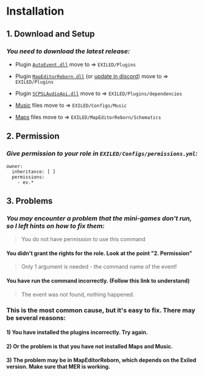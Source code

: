 # Installation
## 1. Download and Setup
### *You need to download the latest release:*

- Plugin [``AutoEvent.dll``](https://github.com/KoT0XleB/AutoEvent-Exiled/releases/tag/1.0.2) move to => ``EXILED/Plugins``

- Plugin [``MapEditorReborn.dll``](https://github.com/Michal78900/MapEditorReborn) (or [update in discord](https://discord.gg/sQcSSPjf8p)) move to => ``EXILED/Plugins``

- Plugin [``SCPSLAudioApi.dll``](https://github.com/CedModV2/SCPSLAudioApi/releases/latest)  move to => ``EXILED/Plugins/dependencies``

- [Music](https://github.com/KoT0XleB/AutoEvent-Exiled/tree/main/Music) files move to => ``EXILED/Configs/Music``

- [Maps](https://github.com/KoT0XleB/AutoEvent-Exiled/tree/main/Schematics) files move to => ``EXILED/MapEditorReborn/Schematics``

## 2. Permission
### *Give permission to your role in ``EXILED/Configs/permissions.yml``:*

```
owner:
  inheritance: [ ]
  permissions:
    - ev.*
```

## 3. Problems
### *You may encounter a problem that the mini-games don't run, so I left hints on how to fix them:*
 >  You do not have permission to use this command
#### You didn't grant the rights for the role. Look at the point "2. Permission"

 >  Only 1 argument is needed - the command name of the event!
#### You have run the command incorrectly. (Follow this link to understand)

 >  The event was not found, nothing happened.
### This is the most common cause, but it's easy to fix. There may be several reasons:
#### 1) You have installed the plugins incorrectly. Try again.
#### 2) Or the problem is that you have not installed Maps and Music.
#### 3) The problem may be in MapEditorReborn, which depends on the Exiled version. Make sure that MER is working.
